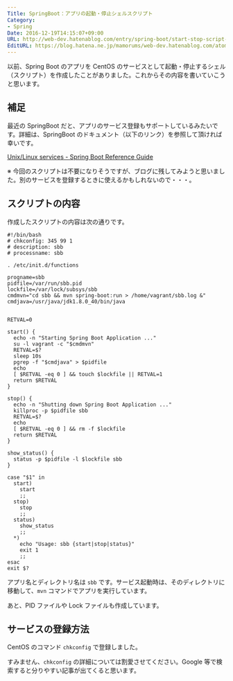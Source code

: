 ```yaml
---
Title: SpringBoot：アプリの起動・停止シェルスクリプト
Category:
- Spring
Date: 2016-12-19T14:15:07+09:00
URL: http://web-dev.hatenablog.com/entry/spring-boot/start-stop-script-chkconfig
EditURL: https://blog.hatena.ne.jp/mamorums/web-dev.hatenablog.com/atom/entry/10328749687199812058
---
```


以前、Spring Boot のアプリを CentOS のサービスとして起動・停止するシェル（スクリプト）を作成したことがありました。これからその内容を書いていこうと思います。


## 補足
最近の SpringBoot だと、アプリのサービス登録もサポートしているみたいです。詳細は、SpringBoot のドキュメント（以下のリンク）を参照して頂ければ幸いです。

[Unix/Linux services - Spring Boot Reference Guide](http://docs.spring.io/spring-boot/docs/current/reference/htmlsingle/#deployment-service)

※ 今回のスクリプトは不要になりそうですが、ブログに残してみようと思いました。別のサービスを登録するときに使えるかもしれないので・・・。


## スクリプトの内容
作成したスクリプトの内容は次の通りです。

```
#!/bin/bash
# chkconfig: 345 99 1
# description: sbb
# processname: sbb

. /etc/init.d/functions

progname=sbb
pidfile=/var/run/sbb.pid
lockfile=/var/lock/subsys/sbb
cmdmvn="cd sbb && mvn spring-boot:run > /home/vagrant/sbb.log &"
cmdjava=/usr/java/jdk1.8.0_40/bin/java


RETVAL=0

start() {
  echo -n "Starting Spring Boot Application ..."
  su -l vagrant -c "$cmdmvn"
  RETVAL=$?
  sleep 10s
  pgrep -f "$cmdjava" > $pidfile
  echo
  [ $RETVAL -eq 0 ] && touch $lockfile || RETVAL=1
  return $RETVAL
}
 
stop() {
  echo -n "Shutting down Spring Boot Application ..."
  killproc -p $pidfile sbb
  RETVAL=$?
  echo
  [ $RETVAL -eq 0 ] && rm -f $lockfile
  return $RETVAL
}
 
show_status() {
  status -p $pidfile -l $lockfile sbb
}
 
case "$1" in
  start)
    start
    ;;
  stop)
    stop
    ;;
  status)
    show_status
    ;;
  *)
    echo "Usage: sbb {start|stop|status}"
    exit 1
    ;;
esac
exit $?
```

アプリ名とディレクトリ名は `sbb` です。サービス起動時は、そのディレクトリに移動して、`mvn` コマンドでアプリを実行しています。

あと、PID ファイルや Lock ファイルも作成しています。


## サービスの登録方法
CentOS のコマンド `chkconfig` で登録しました。

すみません、`chkconfig` の詳細については割愛させてください。Google 等で検索すると分りやすい記事が出てくると思います。

